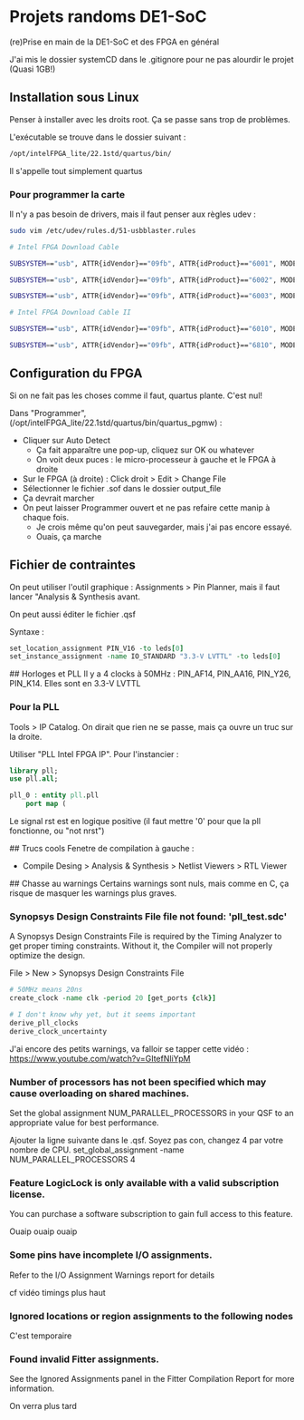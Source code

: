 # Projets randoms DE1-SoC
(re)Prise en main de la DE1-SoC et des FPGA en général

J'ai mis le dossier systemCD dans le .gitignore pour ne pas alourdir le projet (Quasi 1GB!)

## Installation sous Linux
Penser à installer avec les droits root. Ça se passe sans trop de problèmes.

L'exécutable se trouve dans le dossier suivant :
```bash
/opt/intelFPGA_lite/22.1std/quartus/bin/
```

Il s'appelle tout simplement quartus

### Pour programmer la carte
Il n'y a pas besoin de drivers, mais il faut penser aux règles udev :

```bash
sudo vim /etc/udev/rules.d/51-usbblaster.rules
```

```bash
# Intel FPGA Download Cable

SUBSYSTEM=="usb", ATTR{idVendor}=="09fb", ATTR{idProduct}=="6001", MODE="0666"

SUBSYSTEM=="usb", ATTR{idVendor}=="09fb", ATTR{idProduct}=="6002", MODE="0666"

SUBSYSTEM=="usb", ATTR{idVendor}=="09fb", ATTR{idProduct}=="6003", MODE="0666"

# Intel FPGA Download Cable II

SUBSYSTEM=="usb", ATTR{idVendor}=="09fb", ATTR{idProduct}=="6010", MODE="0666"

SUBSYSTEM=="usb", ATTR{idVendor}=="09fb", ATTR{idProduct}=="6810", MODE="0666"
```

## Configuration du FPGA
Si on ne fait pas les choses comme il faut, quartus plante. C'est nul!

Dans "Programmer", (/opt/intelFPGA_lite/22.1std/quartus/bin/quartus_pgmw) :

* Cliquer sur Auto Detect
	* Ça fait apparaître une pop-up, cliquez sur OK ou whatever
	* On voit deux puces : le micro-processeur à gauche et le FPGA à droite
* Sur le FPGA (à droite) : Click droit > Edit > Change File
* Sélectionner le fichier .sof dans le dossier output_file
* Ça devrait marcher
* On peut laisser Programmer ouvert et ne pas refaire cette manip à chaque fois.
	* Je crois même qu'on peut sauvegarder, mais j'ai pas encore essayé.
	* Ouais, ça marche

## Fichier de contraintes
On peut utiliser l'outil graphique : Assignments > Pin Planner, mais il faut lancer "Analysis & Synthesis avant.

On peut aussi éditer le fichier .qsf

Syntaxe : 
```tcl
set_location_assignment PIN_V16 -to leds[0]
set_instance_assignment -name IO_STANDARD "3.3-V LVTTL" -to leds[0]
```

## Horloges et PLL
Il y a 4 clocks à 50MHz : PIN_AF14, PIN_AA16, PIN_Y26, PIN_K14. Elles sont en 3.3-V LVTTL

### Pour la PLL
Tools > IP Catalog. On dirait que rien ne se passe, mais ça ouvre un truc sur la droite.

Utiliser "PLL Intel FPGA IP". Pour l'instancier :

```vhdl
library pll;
use pll.all;

pll_0 : entity pll.pll
	port map (
```

Le signal rst est en logique positive (il faut mettre '0' pour que la pll fonctionne, ou "not nrst")

## Trucs cools
Fenetre de compilation à gauche : 
* Compile Desing > Analysis & Synthesis > Netlist Viewers > RTL Viewer

## Chasse au warnings
Certains warnings sont nuls, mais comme en C, ça risque de masquer les warnings plus graves.

### Synopsys Design Constraints File file not found: 'pll_test.sdc'
A Synopsys Design Constraints File is required by the Timing Analyzer to get proper timing constraints. Without it, the Compiler will not properly optimize the design.

File > New > Synopsys Design Constraints File

```tcl
# 50MHz means 20ns
create_clock -name clk -period 20 [get_ports {clk}]

# I don't know why yet, but it seems important
derive_pll_clocks
derive_clock_uncertainty
```

J'ai encore des petits warnings, va falloir se tapper cette vidéo : https://www.youtube.com/watch?v=GItefNliYpM

### Number of processors has not been specified which may cause overloading on shared machines.  
Set the global assignment NUM_PARALLEL_PROCESSORS in your QSF to an appropriate value for best performance.

Ajouter la ligne suivante dans le .qsf. Soyez pas con, changez 4 par votre nombre de CPU.
set_global_assignment -name NUM_PARALLEL_PROCESSORS 4

### Feature LogicLock is only available with a valid subscription license. 
You can purchase a software subscription to gain full access to this feature.

Ouaip ouaip ouaip

### Some pins have incomplete I/O assignments. 
Refer to the I/O Assignment Warnings report for details

cf vidéo timings plus haut
 
### Ignored locations or region assignments to the following nodes
C'est temporaire

### Found invalid Fitter assignments. 
See the Ignored Assignments panel in the Fitter Compilation Report for more information.

On verra plus tard

